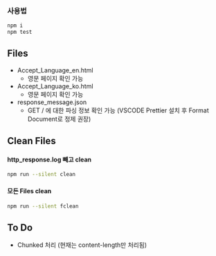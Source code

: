 ### 사용법

```sh
npm i
npm test
```

## Files

- Accept_Language_en.html
  - 영문 페이지 확인 가능
- Accept_Language_ko.html
  - 영문 페이지 확인 가능
- response_message.json
  - GET / 에 대한 파싱 정보 확인 가능 (VSCODE Prettier 설치 후 Format Document로 정제 권장)

## Clean Files

#### http_response.log 빼고 clean

```sh
npm run --silent clean
```

#### 모든 Files clean

```sh
npm run --silent fclean
```

## To Do
- Chunked 처리 (현재는 content-length만 처리됨)